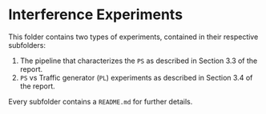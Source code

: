 Interference Experiments
========================

This folder contains two types of experiments, contained in their respective subfolders:

1. The pipeline that characterizes the `PS` as described in Section 3.3 of the report. 
2. `PS` vs Traffic generator (`PL`) experiments as described in Section 3.4 of the report.

Every subfolder contains a `README.md` for further details.

